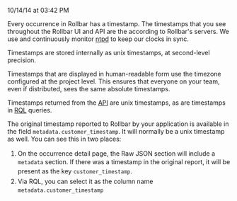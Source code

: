 <span class="date">10/14/14 at 03:42 PM</span>

Every occurrence in Rollbar has a timestamp. The timestamps that you see
throughout the Rollbar UI and API are the according to Rollbar's
servers. We use and continuously
monitor [ntpd](http://en.wikipedia.org/wiki/Ntpd) to keep our clocks in
sync.

Timestamps are stored internally as unix timestamps, at second-level
precision.

Timestamps that are displayed in human-readable form use the timezone
configured at the project level. This ensures that everyone on your
team, even if distributed, sees the same absolute timestamps.

Timestamps returned from the [API](../../../docs/api_overview/) are unix
timestamps, as are timestamps in [RQL](../../docs/rql/) queries.

The original timestamp reported to Rollbar by your application is
available in the field `metadata.customer_timestamp`. It will normally
be a unix timestamp as well. You can see this in two places:

1.  <span style="line-height: 1.5em;">On the occurrence detail page, the
    Raw JSON section will include a `metadata` section. If there was a
    timestamp in the original report, it will be present as the key
    `customer_timestamp`.</span>
2.  <span style="line-height: 1.5em;">Via RQL, you can select it as the
    column name `metadata.customer_timestamp`</span>

